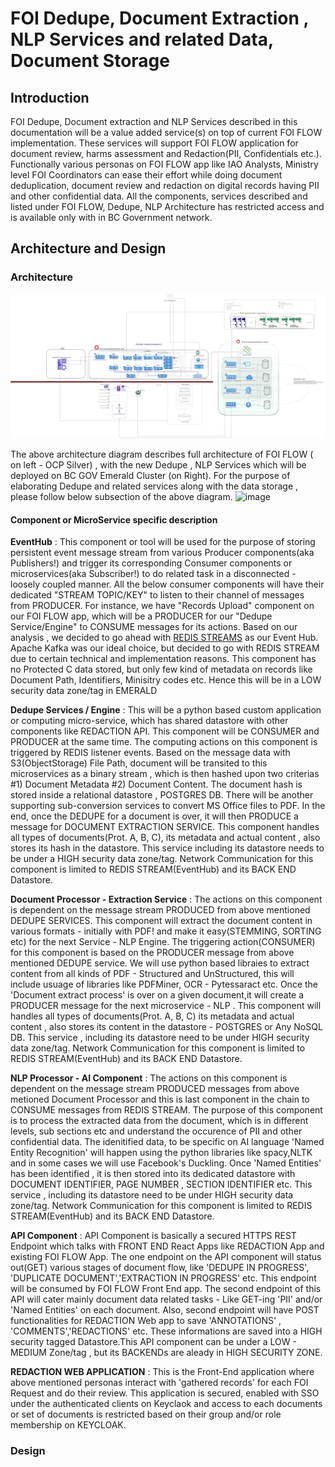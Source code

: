 # FOI Dedupe, Document Extraction ,  NLP Services and related Data, Document Storage

## Introduction
FOI Dedupe, Document extraction and NLP Services described in this documentation will be a value added service(s) on top of current FOI FLOW implementation. These services will support FOI FLOW application for document review, harms assessment and Redaction(PII, Confidentials etc.).  Functionally various personas on FOI FLOW app like IAO Analysts, Ministry level FOI Coordinators can ease their effort while doing document deduplication, document review and redaction on digital records having PII and other confidential data. All the components, services described and listed under FOI FLOW, Dedupe, NLP Architecture has restricted access and is available only with in BC Government network.

## Architecture and Design
### Architecture
![Here is the Full FOI Flow architecture](./archanddesign/images/Option1_TechArch_Emerald.jpg)

The above architecture diagram describes full architecture of FOI FLOW ( on left - OCP Silver) , with the new Dedupe , NLP Services which will be deployed on BC GOV Emerald Cluster (on Right). For the purpose of elaborating Dedupe and related services along with the data storage , please follow below subsection of the above diagram.
![image](https://user-images.githubusercontent.com/78570775/204931018-582b9630-b2be-44ed-9ef2-56d6625668c1.png)

#### Component or MicroService specific description
**EventHub** : This component or tool will be used for the purpose of storing persistent event message stream from various Producer components(aka Publishers!) and trigger its corresponding Consumer components or microservices(aka Subscriber!) to do related task in a disconnected - loosely coupled manner. All the below consumer components will have their dedicated "STREAM TOPIC/KEY" to listen to their channel of messages from PRODUCER. For instance, we have "Records Upload" component on our FOI FLOW app, which will be a PRODUCER for our "Dedupe Service/Engine" to CONSUME messages for its actions. Based on our analysis , we decided to go ahead with [REDIS STREAMS](https://redis.io/docs/data-types/streams-tutorial/) as our Event Hub. Apache Kafka was our ideal choice, but decided to go with REDIS STREAM due to certain technical and implementation reasons. This component has no Protected C data stored, but only few kind of metadata on records like Document Path, Identifiers, Minisitry codes etc. Hence this will be in a LOW security data zone/tag in EMERALD 

**Dedupe Services / Engine** : This will be a python based custom application or computing micro-service, which has shared datastore with other components like REDACTION API. This component will be CONSUMER and PRODUCER at the same time. The computing actions on this component is triggered by REDIS listener events. Based on the message data with S3(ObjectStorage) File Path, document will be transited to this microservices as a binary stream , which is then hashed upon two criterias #1) Document Metadata #2) Document Content. The document hash is stored inside a relational datastore , POSTGRES DB. There will be another supporting sub-conversion services to convert MS Office files to PDF. In the end, once the DEDUPE for a document is over, it will then PRODUCE a message for DOCUMENT EXTRACTION SERVICE.  This component handles all types of documents(Prot. A, B, C), its metadata and actual content , also stores its hash in the datastore. This service including its datastore needs to be under a HIGH security data zone/tag. Network Communication for this component is limited to REDIS STREAM(EventHub) and its BACK END Datastore.

**Document Processor - Extraction Service** : The actions on this component is dependent on the message stream PRODUCED from above mentioned DEDUPE SERVICES. This  component will extract the document content in various formats - initially with PDF! and make it easy(STEMMING, SORTING etc) for the next Service - NLP Engine. The triggering action(CONSUMER) for this component is based on the PRODUCER message from above mentioned DEDUPE service. We will use python based libraies to extract content from all kinds of  PDF - Structured and UnStructured, this will include usuage of libraries like  PDFMiner, OCR - Pytessaract etc. Once the 'Document extract process' is over on a given document,it will create a PRODUCER message for the next microservice - NLP . This component will handles all types of documents(Prot. A, B, C) its metadata and actual content , also stores its content in the datastore - POSTGRES or Any NoSQL DB. This service , including its datastore need to be under HIGH security data zone/tag. Network Communication for this component is limited to REDIS STREAM(EventHub) and its BACK END Datastore.

**NLP Processor - AI Component** : The actions on this component is dependent on the message stream PRODUCED messages from above metioned Document Processor and this is last component in the chain to CONSUME messages from REDIS STREAM. The purpose of this component is to process the extracted data from the document, which is in different levels, sub sections etc and understand the occurence of PII and other confidential data. The idenitified data, to be specific on AI language 'Named Entity Recognition' will happen using the python libraries like spacy,NLTK and in some cases we will use Facebook's Duckling. Once 'Named Entities' has been identified , it is then stored into its dedicated datastore with DOCUMENT IDENTIFIER, PAGE NUMBER , SECTION IDENTIFIER etc. This service , including its datastore need to be under HIGH security data zone/tag. Network Communication for this component is limited to REDIS STREAM(EventHub) and its BACK END Datastore.

**API Component** : API Component is basically a secured HTTPS REST Endpoint which talks with  FRONT END React Apps like REDACTION App and existing FOI FLOW App. The one endpoint on the API component will status out(GET)  various stages of document flow, like 'DEDUPE IN PROGRESS', 'DUPLICATE DOCUMENT','EXTRACTION IN PROGRESS' etc. This endpoint will be consumed by FOI FLOW Front End app. The second endpoint of this API will cater mainly document data related tasks - Like GET-ing 'PII' and/or 'Named Entities' on each document. Also, second endpoint will have POST functionalities for REDACTION Web app to save 'ANNOTATIONS' , 'COMMENTS','REDACTIONS' etc. These informations are saved into a HIGH security tagged Datastore.This API component can be under a LOW - MEDIUM Zone/tag , but its BACKENDs are aleady in HIGH SECURITY ZONE.

**REDACTION WEB APPLICATION** : This is the Front-End application where above mentioned personas interact with 'gathered records' for each FOI Request and do their review. This application is secured, enabled with SSO under the authenticated clients on Keyclaok and access to each documents or set of documents is restricted based on their group and/or role membership on KEYCLOAK.

### Design

